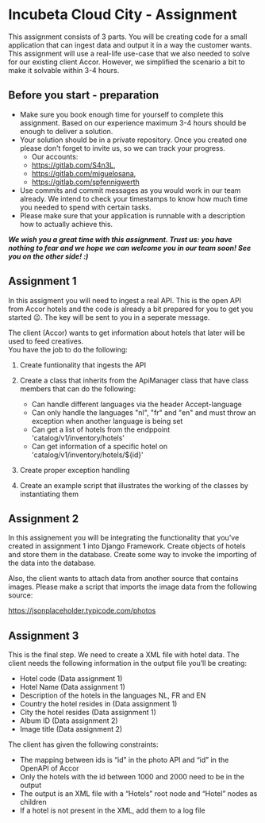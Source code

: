 # Incubeta Cloud City - Assignment

This assignment consists of 3 parts. You will be creating code for a small application that can ingest data and 
output it in a way the customer wants. This assignment will use a real-life use-case that we also needed to solve 
for our existing client Accor. However, we simplified the scenario a bit to make it solvable within 3-4 hours.


## Before you start - preparation

- Make sure you book enough time for yourself to complete this assignment. Based on our experience maximum 3-4 hours should be enough to deliver a solution.
- Your solution should be in a private repository. Once you created one please don't forget to invite us, so we can track your progress. 
  - Our accounts: 
  - https://gitlab.com/S4n3L, 
  - https://gitlab.com/miguelosana, 
  - https://gitlab.com/spfennigwerth
- Use commits and commit messages as you would work in our team already. We intend to check your timestamps to know how much time you needed to spend with certain tasks.
- Please make sure that your application is runnable with a description how to actually achieve this.

***We wish you a great time with this assignment. Trust us: you have nothing to fear and we hope we can welcome you in our team soon! See you on the other side! :)***


## Assignment 1
In this assigment you will need to ingest a real API. This is the open API from Accor hotels and the code is already
a bit prepared for you to get you started 😉. The key will be sent to you in a seperate message.

The client (Accor) wants to get information about hotels that later will be used to feed creatives.  
You have the job to do the following:

1. Create funtionality that ingests the API 
2. Create a class that inherits from the ApiManager class that have class members that can do the following:

   - Can handle different languages via the header Accept-language
   - Can only handle the languages "nl", "fr" and "en" and must throw an exception
          when another language is being set
   - Can get a list of hotels from the endppoint 'catalog/v1/inventory/hotels' 
   - Can get information of a specific hotel on 'catalog/v1/inventory/hotels/${id}'
3. Create proper exception handling
4. Create an example script that illustrates the working of the classes by instantiating them

## Assignment 2
In this assignement you will be integrating the functionality that you've created in assignment 1 into 
Django Framework. Create objects of hotels and store them in the database. Create some way to invoke the
importing of the data into the database.

Also, the client wants to attach data from another source that contains images. Please make a script that 
imports the image data from the following source:

 https://jsonplaceholder.typicode.com/photos
 
## Assignment 3
This is the final step. We need to create a XML file with hotel data. 
The client needs the following information in the output file you’ll be creating:
- Hotel code (Data assignment 1)
- Hotel Name (Data assignment 1)
- Description of the hotels in the languages NL, FR and EN
- Country the hotel resides in (Data assignment 1)
- City the hotel resides (Data assignment 1)
- Album ID (Data assignment 2)
- Image title (Data assignment 2)

The client has given the following constraints:
- The mapping between ids is “id” in the photo API and “id” in the OpenAPI of Accor
- Only the hotels with the id between 1000 and 2000 need to be in the output
- The output is an XML file with a “Hotels” root node and “Hotel” nodes as children
- If a hotel is not present in the XML, add them to a log file

